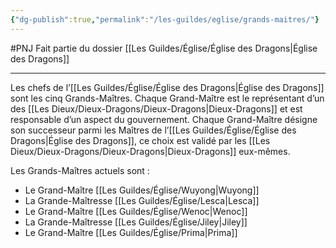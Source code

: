 ```yaml
---
{"dg-publish":true,"permalink":"/les-guildes/eglise/grands-maitres/"}
---
```


#PNJ
Fait partie du dossier [[Les Guildes/Église/Église des Dragons\|Église des Dragons]]

-------

Les chefs de l’[[Les Guildes/Église/Église des Dragons\|Église des Dragons]] sont les cinq Grands-Maîtres. Chaque Grand-Maître est le représentant d’un des [[Les Dieux/Dieux-Dragons/Dieux-Dragons\|Dieux-Dragons]] et est responsable d’un aspect du gouvernement. Chaque Grand-Maître désigne son successeur parmi les Maîtres de l’[[Les Guildes/Église/Église des Dragons\|Église des Dragons]], ce choix est validé par les [[Les Dieux/Dieux-Dragons/Dieux-Dragons\|Dieux-Dragons]] eux-mêmes.

Les Grands-Maîtres actuels sont :
- Le Grand-Maître [[Les Guildes/Église/Wuyong\|Wuyong]]
- La Grande-Maîtresse [[Les Guildes/Église/Lesca\|Lesca]]
- Le Grand-Maître [[Les Guildes/Église/Wenoc\|Wenoc]]
- La Grande-Maîtresse [[Les Guildes/Église/Jiley\|Jiley]]
- Le Grand-Maître [[Les Guildes/Église/Prima\|Prima]]